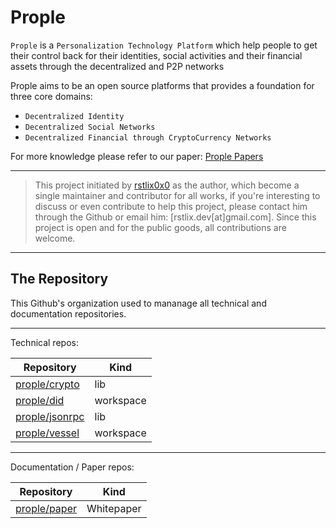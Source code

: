# Prople

`Prople` is a `Personalization Technology Platform` which help people to get their control back for their
identities, social activities and their financial assets through the decentralized and P2P networks

Prople aims to be an open source platforms that provides a foundation for three core domains:

- `Decentralized Identity` 
- `Decentralized Social Networks`
- `Decentralized Financial through CryptoCurrency Networks`

For more knowledge please refer to our paper: [Prople Papers](https://github.com/prople/paper)

---

> This project initiated by [rstlix0x0](https://github.com/rstlix0x0) as the author, which become a single maintainer
and contributor for all works, if you're interesting to discuss or even contribute to help this project, please contact him through
the Github or email him: [rstlix.dev[at]gmail.com]. Since this project is open and for the public goods, all contributions
are welcome.

---

## The Repository

This Github's organization used to mananage all technical and documentation repositories.

---

Technical repos:

|   Repository  |   Kind    |
|   ----------  |   ----    |
| [prople/crypto](https://github.com/prople/crypto) | lib   |
| [prople/did](https://github.com/prople/did) | workspace   |
| [prople/jsonrpc](https://github.com/prople/jsonrpc) | lib   |
| [prople/vessel](https://github.com/prople/jsonrpc) | workspace   |

---

Documentation / Paper repos:

|   Repository  |   Kind    |
|   ----------  |   ----    |
| [prople/paper](https://github.com/prople/paper)   |   Whitepaper  |